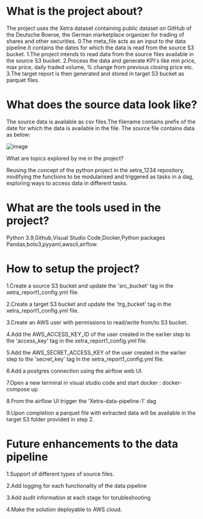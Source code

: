# What is the project about?

The project uses the Xetra dataset containing public dataset on GitHub of the Deutsche Boerse, the German marketplace organizer for trading of shares and other securities. 0.The meta_file acts as an input to the data pipeline.It contains the dates for which the data is read from the source S3 bucket. 1.The project intends to read data from the source files available in the source S3 bucket. 2.Process the data and generate KPI's like min price, max price, daily traded volume, % change from previous closing price etc. 3.The target report is then generated and stored in target S3 bucket as parquet files.

# What does the source data look like?

The source data is available as csv files.The filename contains prefix of the date for which the data is available in the file. The source file contains data as below:

![image](https://github.com/user-attachments/assets/b30c0246-b202-49e5-bd96-c62c99def0d3)

What are topics explored by me in the project?

Reusing the concept of the python project in the xetra_1234 repository, modifying the functions to be modularised and triggered as tasks in a dag, exploring ways to access data in different tasks.

# What are the tools used in the project?

Python 3.9,Github,Visual Studio Code,Docker,Python packages Pandas,boto3,pyyaml,awscli,airflow.

# How to setup the project?

1.Create a source S3 bucket and update the 'src_bucket' tag in the xetra_report1_config.yml file.

2.Create a target S3 bucket and update the 'trg_bucket' tag in the xetra_report1_config.yml file.

3.Create an AWS user with permissions to read/write from/to S3 bucket.

4.Add the AWS_ACCESS_KEY_ID of the user created in the earlier step to the 'access_key' tag in the xetra_report1_config.yml file.

5.Add the AWS_SECRET_ACCESS_KEY of the user created in the earlier step to the 'secret_key' tag in the xetra_report1_config.yml file.

6.Add a postgres connection using the airflow web UI.

7.Open a new terminal in visual studio code and start docker : docker-compose up

8.From the airflow UI trigger the 'Xetra-data-pipeline-1' dag

9.Upon completion a parquet file with extracted data will be available in the target S3 folder provided in step 2.

# Future enhancements to the data pipeline
1.Support of different types of source files.

2.Add logging for each functionality of the data pipeline

3.Add audit information at each stage for torubleshooting

4.Make the solution deployable to AWS cloud.
